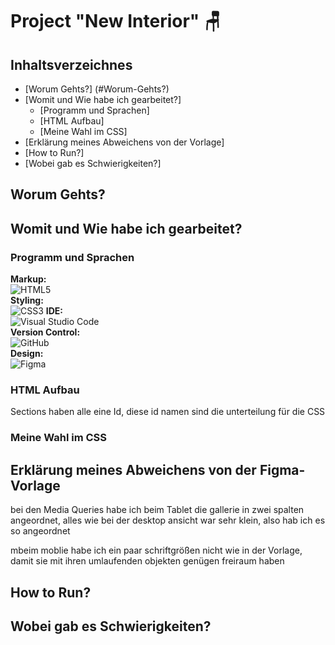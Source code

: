 # Project "New Interior" 🪑

## Inhaltsverzeichnes
- [Worum Gehts?] (#Worum-Gehts?)
- [Womit und Wie habe ich gearbeitet?]
    - [Programm und Sprachen]
    - [HTML Aufbau]
    - [Meine Wahl im CSS]
- [Erklärung meines Abweichens von der Vorlage]
- [How to Run?]
- [Wobei gab es Schwierigkeiten?]

## Worum Gehts?






## Womit und Wie habe ich gearbeitet?
### Programm und Sprachen
**Markup:**  
![HTML5](https://img.shields.io/badge/html5-%23E34F26.svg?style=for-the-badge&logo=html5&logoColor=white)  
**Styling:**  
![CSS3](https://img.shields.io/badge/css3-%231572B6.svg?style=for-the-badge&logo=css3&logoColor=white)
**IDE:**  
![Visual Studio Code](https://img.shields.io/badge/Visual%20Studio%20Code-0078d7.svg?style=for-the-badge&logo=visual-studio-code&logoColor=white)  
**Version Control:**  
![GitHub](https://img.shields.io/badge/github-%23121011.svg?style=for-the-badge&logo=github&logoColor=white)  
**Design:**  
![Figma](https://img.shields.io/badge/Figma-F24E1E?style=for-the-badge&logo=figma&logoColor=white)


### HTML Aufbau
Sections haben alle eine Id, diese id namen sind die unterteilung für die CSS
### Meine Wahl im CSS

## Erklärung meines Abweichens von der Figma-Vorlage
bei den Media Queries habe ich beim Tablet die gallerie in zwei spalten angeordnet, alles wie bei der desktop ansicht war sehr klein, also hab ich es so angeordnet

mbeim moblie habe ich ein paar schriftgrößen nicht wie in der Vorlage, damit sie mit ihren umlaufenden objekten genügen freiraum haben

## How to Run?
## Wobei gab es Schwierigkeiten?